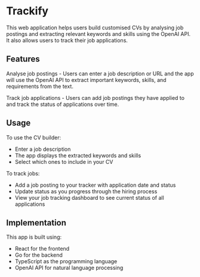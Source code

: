 # Trackify

This web application helps users build customised CVs by analysing job postings and extracting relevant keywords and skills using the OpenAI API. It also allows users to track their job applications.

## Features
Analyse job postings - Users can enter a job description or URL and the app will use the OpenAI API to extract important keywords, skills, and requirements from the text.

Track job applications - Users can add job postings they have applied to and track the status of applications over time.

## Usage
To use the CV builder:

- Enter a job description
- The app displays the extracted keywords and skills
- Select which ones to include in your CV

To track jobs:

- Add a job posting to your tracker with application date and status
- Update status as you progress through the hiring process
- View your job tracking dashboard to see current status of all applications

## Implementation
This app is built using:

- React for the frontend
- Go for the backend
- TypeScript as the programming language
- OpenAI API for natural language processing
